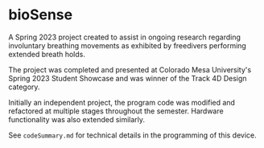 # bioSense

A Spring 2023 project created to assist in ongoing research regarding involuntary breathing movements as exhibited by freedivers performing extended breath holds.

The project was completed and presented at Colorado Mesa University's Spring 2023 Student Showcase and was winner of the Track 4D Design category.

Initially an independent project, the program code was modified and refactored at multiple stages throughout the semester. Hardware functionality was also extended similarly.

See `codeSummary.md` for technical details in the programming of this device.
